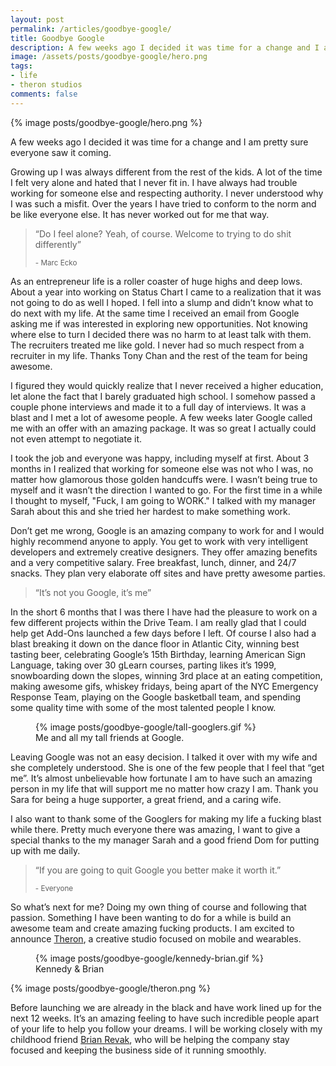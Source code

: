 ```yaml
---
layout: post
permalink: /articles/goodbye-google/
title: Goodbye Google
description: A few weeks ago I decided it was time for a change and I am pretty sure everyone saw it coming.
image: /assets/posts/goodbye-google/hero.png
tags:
- life
- theron studios
comments: false
---
```


<div class="hero">{% image posts/goodbye-google/hero.png %}</div>

<p>A few weeks ago I decided it was time for a change and I am pretty sure everyone saw it coming.</p>
<p>Growing up I was always different from the rest of the kids. A lot of the time I felt very alone and hated that I never fit in. I have always had trouble working for someone else and respecting authority. I never understood why I was such a misfit. Over the years I have tried to conform to the norm and be like everyone else. It has never worked out for me that way.</p>

<blockquote>
<p>&ldquo;Do I feel alone? Yeah, of course. Welcome to trying to do shit differently&rdquo;</p>
<small>- Marc Ecko</small>
</blockquote>

<p>As an entrepreneur life is a roller coaster of huge highs and deep lows. About a year into working on Status Chart I came to a realization that it was not going to do as well I hoped. I fell into a slump and didn’t know what to do next with my life. At the same time I received an email from Google asking me if was interested in exploring new opportunities. Not knowing where else to turn I decided there was no harm to at least talk with them. The recruiters treated me like gold. I never had so much respect from a recruiter in my life. Thanks Tony Chan and the rest of the team for being awesome.</p>
<p>I figured they would quickly realize that I never received a higher education, let alone the fact that I barely graduated high school. I somehow passed a couple phone interviews and made it to a full day of interviews. It was a blast and I met a lot of awesome people. A few weeks later Google called me with an offer with an amazing package. It was so great I actually could not even attempt to negotiate it.</p>
<p>I took the job and everyone was happy, including myself at first. About 3 months in I realized that working for someone else was not who I was, no matter how glamorous those golden handcuffs were. I wasn’t being true to myself and it wasn’t the direction I wanted to go. For the first time in a while I thought to myself, "Fuck, I am going to WORK." I talked with my manager Sarah about this and she tried her hardest to make something work.</p>
<p>Don’t get me wrong, Google is an amazing company to work for and I would highly recommend anyone to apply. You get to work with very intelligent developers and extremely creative designers. They offer amazing benefits and a very competitive salary. Free breakfast, lunch, dinner, and 24/7 snacks. They plan very elaborate off sites and have pretty awesome parties.</p>

<blockquote>
<p>&ldquo;It’s not you Google, it’s me&rdquo;</p>
</blockquote>

<p>In the short 6 months that I was there I have had the pleasure to work on a few different projects within the Drive Team. I am really glad that I could help get Add-Ons launched a few days before I left. Of course I also had a blast breaking it down on the dance floor in Atlantic City, winning best tasting beer, celebrating Google’s 15th Birthday, learning American Sign Language, taking over 30 gLearn courses, parting likes it’s 1999, snowboarding down the slopes, winning 3rd place at an eating competition, making awesome gifs, whiskey fridays, being apart of the NYC Emergency Response Team, playing on the Google basketball team, and spending some quality time with some of the most talented people I know.</p>

<figure class="center">
{% image posts/goodbye-google/tall-googlers.gif %}
<figcaption>Me and all my tall friends at Google.</figcaption>
</figure>

<p>Leaving Google was not an easy decision. I talked it over with my wife and she completely understood. She is one of the few people that I feel that “get me”. It’s almost unbelievable how fortunate I am to have such an amazing person in my life that will support me no matter how crazy I am. Thank you Sara for being a huge supporter, a great friend, and a caring wife.</p>
<p>I also want to thank some of the Googlers for making my life a fucking blast while there. Pretty much everyone there was amazing, I want to give a special thanks to the my manager Sarah and a good friend Dom for putting up with me daily.</p>

<blockquote>
<p>&ldquo;If you are going to quit Google you better make it worth it.&rdquo;</p>
<small>- Everyone</small>
</blockquote>

<p>So what’s next for me? Doing my own thing of course and following that passion. Something I have been wanting to do for a while is build an awesome team and create amazing fucking products. I am excited to announce <a href="http://theronstudios.com/">Theron</a>, a creative studio focused on mobile and wearables.</p>

<figure>
{% image posts/goodbye-google/kennedy-brian.gif %}
<figcaption>Kennedy &amp; Brian</figcaption>
</figure>

{% image posts/goodbye-google/theron.png %}

<p>Before launching we are already in the black and have work lined up for the next 12 weeks. It’s an amazing feeling to have such incredible people apart of your life to help you follow your dreams. I will be working closely with my childhood friend <a href="https://twitter.com/btrevak">Brian Revak</a>, who will be helping the company stay focused and keeping the business side of it running smoothly.</p>

<!-- <h4>Please join us along our journey. Visit our site <a href="http://theronstudios.com/">theronstudios.com</a> and follow us on Twitter <a href="https://twitter.com/theronstudio">@theronstudio</a>.</h4> -->
